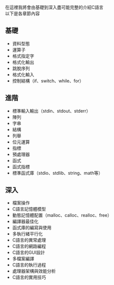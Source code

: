 在這裡我將會由基礎到深入盡可能完整的介紹C語言  
以下是各章節內容  
## 基礎  
* 資料型態    
* 運算子
* 格式指定字
* 格式化輸出
* 跳脫序列
* 格式化輸入  
* 控制結構（if、switch、while、for）  
## 進階  
* 標準輸入輸出（stdin、stdout、stderr）  
* 陣列  
* 字串  
* 結構  
* 列舉  
* 位元運算  
* 指標
* 預處理器
* 函式
* 函式指標
* 標準函式庫（stdio、stdlib、string、math等）  
## 深入  
* 檔案操作  
* C語言記憶體模型
* 動態記憶體配置（malloc、calloc、realloc、free）  
* 編譯器最佳化      
* 函式庫的編寫與使用
* 多執行緒平行化  
* C語言的異常處理
* C語言的網路編程
* C語言的GUI設計
* 多檔案編譯  
* C語言的執行過程  
* 處理器架構與效能分析  
* C語言的實用技巧  
